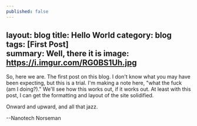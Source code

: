 ```yaml
---
published: false
---
```

layout: blog
title: Hello World
category: blog
tags: [First Post]  
summary: Well, there it is
image: https://i.imgur.com/RG0BS1Uh.jpg
---

So, here we are.  The first post on this blog.  I don't know what you may have been expecting, but this is a trial.  I'm making a note here, "what the fuck (am I doing?)." We'll see how this works out, if it works out.  At least with this post, I can get the formatting and layout of the site solidified.

Onward and upward, and all that jazz.

--Nanotech Norseman
